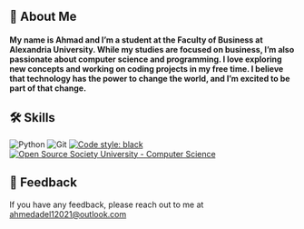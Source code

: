 ## 🚀 About Me
#### My name is Ahmad and I’m a student at the Faculty of Business at Alexandria University. While my studies are focused on business, I’m also passionate about computer science and programming. I love exploring new concepts and working on coding projects in my free time. I believe that technology has the power to change the world, and I’m excited to be part of that change.


## 🛠 Skills
![Python](https://img.shields.io/badge/-Python-black?style=flat-square&logo=python&logoColor=blue)
![Git](https://img.shields.io/badge/-Git-black?style=flat-square&logo=git&logoColor=orange)
[![Code style: black](https://img.shields.io/badge/code%20style-black-000000.svg)](https://github.com/psf/black)
  <a href="https://github.com/ossu/computer-science">
	<img alt="Open Source Society University - Computer Science" src="https://img.shields.io/badge/OSSU-computer--science-blue.svg">
  </a>
## 📜 Feedback

If you have any feedback, please reach out to me at ahmedadel12021@outlook.com

